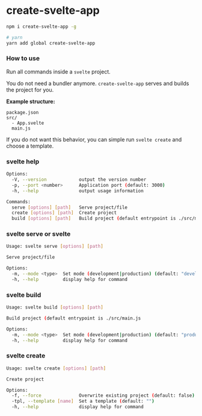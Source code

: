 # create-svelte-app

```bash
npm i create-svelte-app -g

# yarn
yarn add global create-svelte-app
```

### How to use

Run all commands inside a `svelte` project.

You do not need a bundler anymore. `create-svelte-app` serves and builds the project for you.

**Example structure:**

```
package.json
src/
  - App.svelte
  main.js
```

If you do not want this behavior, you can simple run `svelte create` and choose a template.

### svelte help

```bash
Options:
  -V, --version            output the version number
  -p, --port <number>      Application port (default: 3000)
  -h, --help               output usage information

Commands:
  serve [options] [path]   Serve project/file
  create [options] [path]  Create project
  build [options] [path]   Build project (default entrypoint is ./src/main.js
```

### svelte serve or svelte

```bash
Usage: svelte serve [options] [path]

Serve project/file

Options:
  -m, --mode <type>  Set mode (development|production) (default: "development")
  -h, --help         display help for command
```

### svelte build

```bash
Usage: svelte build [options] [path]

Build project (default entrypoint is ./src/main.js

Options:
  -m, --mode <type>  Set mode (development|production) (default: "production")
  -h, --help         display help for command
```

### svelte create

```bash
Usage: svelte create [options] [path]

Create project

Options:
  -f, --force              Overwrite existing project (default: false)
  -tpl, --template [name]  Set a template (default: "")
  -h, --help               display help for command
```
